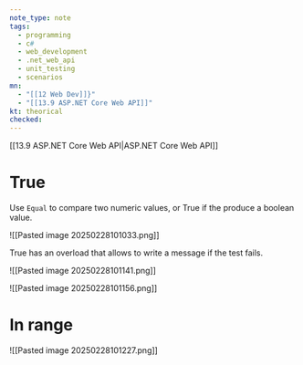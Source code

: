 ```yaml
---
note_type: note
tags:
  - programming
  - c#
  - web_development
  - .net_web_api
  - unit_testing
  - scenarios
mn:
  - "[[12 Web Dev]]}"
  - "[[13.9 ASP.NET Core Web API]]"
kt: theorical
checked:
---
```

[[13.9 ASP.NET Core Web API|ASP.NET Core Web API]]


# True
Use `Equal` to compare two numeric values, or True if the produce a boolean value.

![[Pasted image 20250228101033.png]]

True has an overload that allows to write a message if the test fails.

![[Pasted image 20250228101141.png]]

![[Pasted image 20250228101156.png]]

# In range
![[Pasted image 20250228101227.png]]